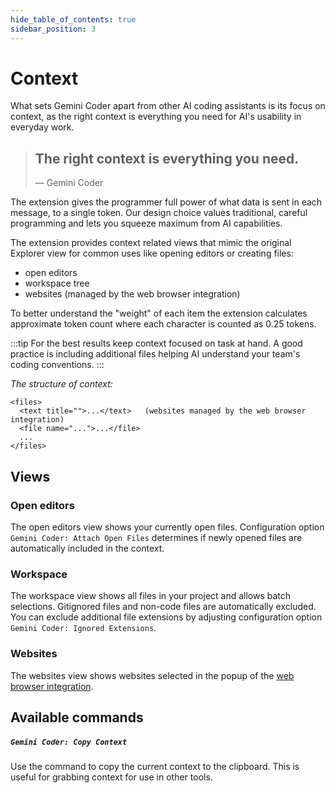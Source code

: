 ```yaml
---
hide_table_of_contents: true
sidebar_position: 3
---
```


# Context

What sets Gemini Coder apart from other AI coding assistants is its focus on context, as the right context is everything you need for AI's usability in everyday work.

> ## The right context is everything you need.
>
> — Gemini Coder

The extension gives the programmer full power of what data is sent in each message, to a single token. Our design choice values traditional, careful programming and lets you squeeze maximum from AI capabilities.

The extension provides context related views that mimic the original Explorer view for common uses like opening editors or creating files:

- open editors
- workspace tree
- websites (managed by the web browser integration)

To better understand the "weight" of each item the extension calculates approximate token count where each character is counted as 0.25 tokens.

:::tip
For the best results keep context focused on task at hand. A good practice is
including additional files helping AI understand your team's coding conventions.
:::

_The structure of context:_

```
<files>
  <text title="">...</text>   (websites managed by the web browser integration)
  <file name="...">...</file>
  ...
</files>
```

## Views

### Open editors

The open editors view shows your currently open files. Configuration option `Gemini Coder: Attach Open Files` determines if newly opened files are automatically included in the context.

### Workspace

The workspace view shows all files in your project and allows batch selections. Gitignored files and non-code files are automatically excluded. You can exclude additional file extensions by adjusting configuration option `Gemini Coder: Ignored Extensions`.

### Websites

The websites view shows websites selected in the popup of the [web browser integration](/docs/installation/web-browser-integration).

## Available commands

##### `Gemini Coder: Copy Context`

Use the command to copy the current context to the clipboard. This is useful for grabbing context for use in other tools.
